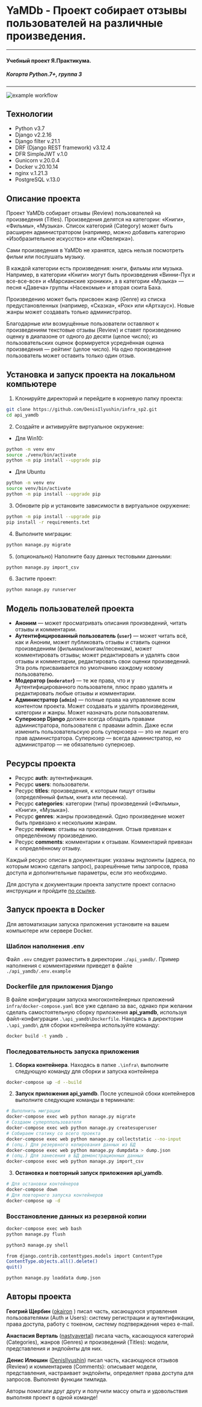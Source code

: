 # YaMDb - Проект собирает отзывы пользователей на различные произведения.
___
#### Учебный проект Я.Практикума. 
##### Когорта Python.7+, группа 3

___

![example workflow](https://github.com/DenisIlyushin/yamdb_final/actions/workflows/yamdb_workflow.yml/badge.svg)

## Технологии
- Python v3.7
- Django v2.2.16
- Django filter v.21.1
- DRF (Django REST framework) v3.12.4
- DFR SimpleJWT v.1.0
- Gunicorn v.20.0.4
- Docker v.20.10.14
- nginx v.1.21.3
- PostgreSQL v.13.0

## Описание проекта

Проект YaMDb собирает отзывы (Review) пользователей на произведения (Titles). 
Произведения делятся на категории: «Книги», «Фильмы», «Музыка». Список категорий 
(Category) может быть расширен администратором (например, можно добавить категорию 
«Изобразительное искусство» или «Ювелирка»).

Сами произведения в YaMDb не хранятся, здесь нельзя посмотреть фильм или послушать музыку.

В каждой категории есть произведения: книги, фильмы или музыка. Например, 
в категории «Книги» могут быть произведения «Винни-Пух и все-все-все» 
и «Марсианские хроники», а в категории «Музыка» — песня «Давеча» группы «Насекомые» 
и вторая сюита Баха.

Произведению может быть присвоен жанр (Genre) из списка предустановленных 
(например, «Сказка», «Рок» или «Артхаус»). Новые жанры может создавать только 
администратор.

Благодарные или возмущённые пользователи оставляют к произведениям текстовые 
отзывы (Review) и ставят произведению оценку в диапазоне от одного до десяти 
(целое число); из пользовательских оценок формируется усреднённая оценка 
произведения — рейтинг (целое число). На одно произведение пользователь может 
оставить только один отзыв.

## Установка и запуск проекта на локальном компьютере

1. Клонируйте директорий и перейдите в корневую папку проекта:
```bash
git clone https://github.com/DenisIlyushin/infra_sp2.git
cd api_yamdb
```
2. Создайте и активируйте виртуальное окружение:
- Для Win10:
```bash
python -m venv env
source ./venv/bin/activate
python -m pip install --upgrade pip
```
- Для Ubuntu
```bash
python -m venv env
source venv/bin/activate
python -m pip install --upgrade pip
```
3. Обновите pip и установите зависимости в виртуальное окружение:
```bash
python -m pip install --upgrade pip
pip install -r requirements.txt
```

4. Выполните миграции:
```bash
python manage.py migrate
```

5. (опционально) Наполните базу данных тестовыми данными:
```bash
python manage.py import_csv
```

6. Застите проект:
```bash
python manage.py runserver
```

## Модель пользователей проекта
- **Аноним** — может просматривать описания произведений, читать отзывы и комментарии.
- **Аутентифицированный пользователь (`user`)** — может читать всё, как и Аноним, 
может публиковать отзывы и ставить оценки произведениям (фильмам/книгам/песенкам), 
может комментировать отзывы; может редактировать и удалять свои отзывы и комментарии, 
редактировать свои оценки произведений. Эта роль присваивается по умолчанию каждому 
новому пользователю.
- **Модератор (`moderator`)** — те же права, что и у Аутентифицированного пользователя, 
плюс право удалять и редактировать любые отзывы и комментарии.
- **Администратор (`admin`)** — полные права на управление всем контентом проекта. 
Может создавать и удалять произведения, категории и жанры. Может назначать роли пользователям.
- **Суперюзер Django** должен всегда обладать правами администратора, пользователя 
с правами admin. Даже если изменить пользовательскую роль суперюзера — это не лишит его 
прав администратора. Суперюзер — всегда администратор, но администратор — не обязательно 
суперюзер.

## Ресурсы проекта
- Ресурс **auth**: аутентификация.
- Ресурс **users**: пользователи.
- Ресурс **titles**: произведения, к которым пишут отзывы (определённый фильм, книга или песенка).
- Ресурс **categories**: категории (типы) произведений («Фильмы», «Книги», «Музыка»).
- Ресурс **genres**: жанры произведений. Одно произведение может быть привязано к нескольким жанрам.
- Ресурс **reviews**: отзывы на произведения. Отзыв привязан к определённому произведению.
- Ресурс **comments**: комментарии к отзывам. Комментарий привязан к определённому отзыву.

Каждый ресурс описан в документации: указаны эндпоинты (адреса, по которым можно 
сделать запрос), разрешённые типы запросов, права доступа и дополнительные параметры, 
если это необходимо.

Для доступа к документации проекта запустите проект согласно инструкции и пройдите 
[по ссылке](http://127.0.0.1:8000/redoc/).

## Запуск проекта в Docker
Для автоматизации запуска приложения установите на вашем компьютере или сервере Docker.

### Шаблон наполнения .env
Файл `.env` следует разместить в директории `./api_yamdb/`. 
Пример наполнения с комментариями приведет в файле `./api_yamdb/.env.example`

### Dockerfile для приложения Django
В файле конфигурации запуска многоконтейнерных приложений `infra/docker-compose.yaml` 
все уже сделано за вас, однако при желании сделать самостоятельную сборку приложения 
**api_yamdb**, используя файл-конфигурации `.\api_yamdb\Dockerfile`.
Находясь в директории `.\api_yamdb\` для сборки контейнера используйте команду:
```bash
docker build -t yamdb .
```

### Последовательность запуска приложения
1. **Сборка контейнера**.
Находясь в папке `.\infra\` выполните следующую команду для сборки и запуска контейнера
```bash
docker-compose up -d --build
```
2. **Запуск приложения api_yamdb**.
После успешной сбоки контейнеров выполните следующие команды в терминале:
```bash
# Выполнить миграции
docker-compose exec web python manage.py migrate
# Создаем суперппользователя
docker-compose exec web python manage.py createsuperuser
# Собираем статику со всего проекта
docker-compose exec web python manage.py collectstatic --no-input
# (опц.) Для резервного копирования данных из БД
docker-compose exec web python manage.py dumpdata > dump.json
# (опц.) Для занесения в БД демонстрационных данных
docker-compose exec web python manage.py import_csv
```
3. **Остановка и повторный запуск приложения api_yamdb**.
```bash
# Для остановки контейнеров
docker-compose down
# Для повторного запуска контейнеров
docker-compose up -d
```

### Восстановление данных из резервной копии
```bash
docker-compose exec web bash
python manage.py flush

python3 manage.py shell

from django.contrib.contenttypes.models import ContentType
ContentType.objects.all().delete()
quit()

python manage.py loaddata dump.json
```

## Авторы проекта
**Геогрий Щербин** ([okairon](https://github.com/okairon) ) писал часть, касающуюся 
управления пользователями (Auth и Users): систему регистрации и аутентификации, 
права доступа, работу с токеном, систему подтверждения через e-mail.

**Анастасия Верталь** ([nastyavertal](https://github.com/nastyavertal/)) писала часть, 
касающуюся категорий (Categories), жанров (Genres) и произведений (Titles): модели, 
представления и эндпойнты для них.

**Денис Илюшин** ([DenisIlyushin](https://github.com/DenisIlyushin/)) писал часть, 
касающуюся отзывов (Review) и комментариев (Comments): описывает модели, представления, 
настраивает эндпойнты, определяет права доступа для запросов. Выполнял функции тимлида.

Авторы помогали друг другу и получили массу опыта и удовольствия выполняя проект 
в одной команде!
